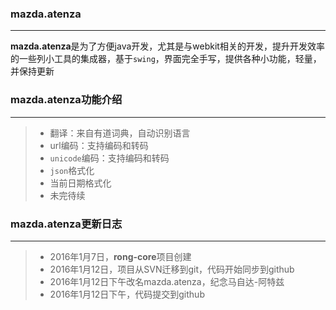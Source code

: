 ### **mazda.atenza** ###
------

**mazda.atenza**是为了方便java开发，尤其是与webkit相关的开发，提升开发效率的一些列小工具的集成器，基于`swing`，界面完全手写，提供各种小功能，轻量，并保持更新

### **mazda.atenza**功能介绍  ###
------

> * 翻译：来自有道词典，自动识别语言
> * url编码：支持编码和转码
> * `unicode`编码：支持编码和转码
> * `json`格式化
> * 当前日期格式化
> * 未完待续 


### **mazda.atenza**更新日志  ###

------
> * 2016年1月7日，**rong-core**项目创建
> * 2016年1月12日，项目从SVN迁移到git，代码开始同步到github
> * 2016年1月12日下午改名mazda.atenza，纪念马自达-阿特兹 
> * 2016年1月12日下午，代码提交到github
